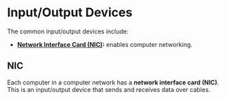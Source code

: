 # Input/Output Devices

The common input/output devices include:
- **[Network Interface Card (NIC)](#nic):** enables computer networking.

## NIC

Each computer in a computer network has a **network interface card (NIC)**. This is an input/output device that sends and receives data over cables.

